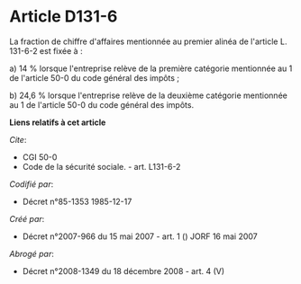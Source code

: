 # Article D131-6

La fraction de chiffre d'affaires mentionnée au premier alinéa de l'article L. 131-6-2 est fixée à :

a) 14 % lorsque l'entreprise relève de la première catégorie mentionnée au 1 de l'article 50-0 du code général des impôts ;

b) 24,6 % lorsque l'entreprise relève de la deuxième catégorie mentionnée au 1 de l'article 50-0 du code général des impôts.

**Liens relatifs à cet article**

_Cite_:

  - CGI 50-0
  - Code de la sécurité sociale. - art. L131-6-2

_Codifié par_:

  - Décret n°85-1353 1985-12-17

_Créé par_:

  - Décret n°2007-966 du 15 mai 2007 - art. 1 () JORF 16 mai 2007

_Abrogé par_:

  - Décret n°2008-1349 du 18 décembre 2008 - art. 4 (V)
